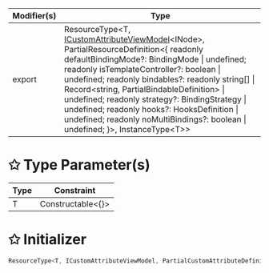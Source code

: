 | Modifier(s)                            | Type                     |
|----------------------------------------|--------------------------|
| export | ResourceType&lt;T, [ICustomAttributeViewModel](/runtime/interface/lifecycle/icustomattributeviewmodel.md)&lt;INode&gt;, PartialResourceDefinition&lt;{ readonly defaultBindingMode?: BindingMode &#124; undefined; readonly isTemplateController?: boolean &#124; undefined; readonly bindables?: readonly string[] &#124; Record&lt;string, PartialBindableDefinition&gt; &#124; undefined; readonly strategy?: BindingStrategy &#124; undefined; readonly hooks?: HooksDefinition &#124; undefined; readonly noMultiBindings?: boolean &#124; undefined; }&gt;, InstanceType&lt;T&gt;&gt; |

# &#10025; Type Parameter(s)

| Type | Constraint              |
| ---- | ----------------------- |
| T    | Constructable&lt;{}&gt; |

# &#10025; Initializer

```ts
ResourceType<T, ICustomAttributeViewModel, PartialCustomAttributeDefinition>
```